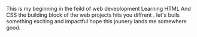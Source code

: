 This is my beginning in the feild of web deveplopment 
Learning HTML And CSS the building block of the web projects hits you diffrent .
let's buils something exciting and impactful hope this jounery lands me somewhere good.

